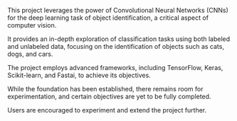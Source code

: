 This project leverages the power of Convolutional Neural Networks (CNNs) for the deep learning task of object identification, a critical aspect of computer vision. 

It provides an in-depth exploration of classification tasks using both labeled and unlabeled data, focusing on the identification of objects such as cats, dogs, and cars. 

The project employs advanced frameworks, including TensorFlow, Keras, Scikit-learn, and Fastai, to achieve its objectives. 

While the foundation has been established, there remains room for experimentation, and certain objectives are yet to be fully completed. 

Users are encouraged to experiment and extend the project further.
